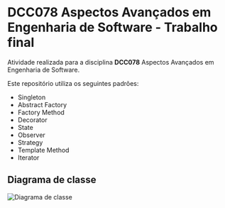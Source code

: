# DCC078 Aspectos Avançados em Engenharia de Software - Trabalho final

Atividade realizada para a disciplina **DCC078** Aspectos Avançados em Engenharia de Software.

Este repositório utiliza os seguintes padrões:

- Singleton
- Abstract Factory
- Factory Method
- Decorator
- State
- Observer
- Strategy
- Template Method
- Iterator

## Diagrama de classe

![Diagrama de classe](src/main/java/assignments/restaurant/ClassDiagram.png)
